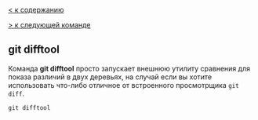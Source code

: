 [< к содержанию](./readme.md)

[> к следующей команде](./commit.md)

## git difftool

Команда **git difftool** просто запускает внешнюю утилиту сравнения для показа различий в двух деревьях, 
на случай если вы хотите использовать что-либо отличное от встроенного просмотрщика ```git diff```.

```bash-
git difftool
```